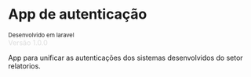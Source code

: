 
<H1>App de autenticação</H1>
<small>Desenvolvido em laravel</small>

<div style='color: #ddd;'>Versão 1.0.0</div>

App para unificar as autenticações dos sistemas desenvolvidos do setor relatorios.

